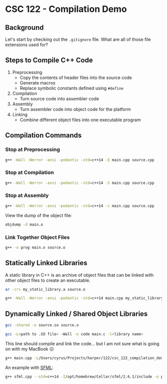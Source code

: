 # CSC 122 - Compilation Demo

## Background

Let's start by checking out the `.gitignore` file. What are all of those file extensions used for?

## Steps to Compile C++ Code

1. Preprocessing
    * Copy the contents of header files into the source code
    * Generate macros
    * Replace symbolic constants defined using `#define`
2. Compilation
    * Turn source code into assembler code
3. Assembly
    * Turn assembler code into object code for the platform
4. Linking
    * Combine different object files into one executable program

## Compilation Commands

### Stop at Preprocessing

```bash
g++ -Wall -Werror -ansi -pedantic -std=c++14 -E main.cpp source.cpp
```

### Stop at Compilation

```bash
g++ -Wall -Werror -ansi -pedantic -std=c++14 -S main.cpp source.cpp
```

### Stop at Assembly

```bash
g++ -Wall -Werror -ansi -pedantic -std=c++14 -c main.cpp source.cpp
```

View the dump of the object file:

```bash
objdump -d main.o
```

### Link Together Object Files

```bash
g++ -o prog main.o source.o
```

## Statically Linked Libraries

A static library in C++ is an archive of object files that can be linked with other object files to create an executable.

```bash
ar -crs my_static_library.a source.o
```

```bash
g++ -Wall -Werror -ansi -pedantic -std=c++14 main.cpp my_static_library.a -o prog
```

## Dynamically Linked / Shared Object Libraries

```bash
gcc -shared -o source.so source.o
```

```bash
gcc -L<path to .SO file> -Wall -o code main.c -l<library name>
```

This line should compile and link the code... but I am not sure what is going on with my MacBook 😖

```bash
g++ main.cpp -L/Users/cyrus/Projects/harper/122/csc_122_compilation_demo/source -Wall -o prog -L /Users/cyrus/Projects/harper/122/csc_122_compilation_demo
```

An example with [SFML](https://www.sfml-dev.org/):

```bash
g++ sfml.cpp --std=c++14 -I/opt/homebrew/Cellar/sfml/2.6.1/include -o prog -L /opt/homebrew/Cellar/sfml/2.6.1/lib -lsfml-window -lsfml-system -lsfml-graphics
```
